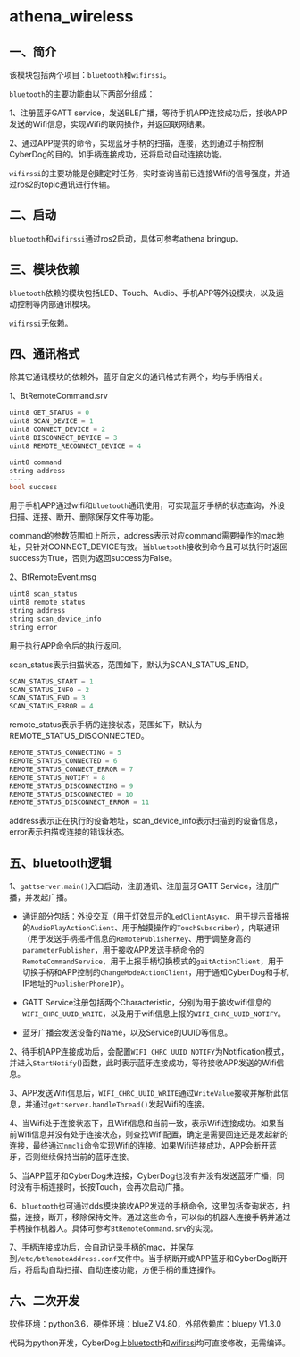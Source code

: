 # athena_wireless

## 一、简介

该模块包括两个项目：`bluetooth`和`wifirssi`。

`bluetooth`的主要功能由以下两部分组成：

1、注册蓝牙GATT service，发送BLE广播，等待手机APP连接成功后，接收APP发送的Wifi信息，实现Wifi的联网操作，并返回联网结果。

2、通过APP提供的命令，实现蓝牙手柄的扫描，连接，达到通过手柄控制CyberDog的目的。如手柄连接成功，还将启动自动连接功能。

`wifirssi`的主要功能是创建定时任务，实时查询当前已连接Wifi的信号强度，并通过ros2的topic通讯进行传输。

## 二、启动

`bluetooth`和`wifirssi`通过ros2启动，具体可参考athena bringup。

## 三、模块依赖

`bluetooth`依赖的模块包括LED、Touch、Audio、手机APP等外设模块，以及运动控制等内部通讯模块。

`wifirssi`无依赖。

## 四、通讯格式

除其它通讯模块的依赖外，蓝牙自定义的通讯格式有两个，均与手柄相关。

1、BtRemoteCommand.srv

```c++
uint8 GET_STATUS = 0
uint8 SCAN_DEVICE = 1
uint8 CONNECT_DEVICE = 2
uint8 DISCONNECT_DEVICE = 3
uint8 REMOTE_RECONNECT_DEVICE = 4

uint8 command
string address
---
bool success
```

用于手机APP通过wifi和`bluetooth`通讯使用，可实现蓝牙手柄的状态查询，外设扫描、连接、断开、删除保存文件等功能。

command的参数范围如上所示，address表示对应command需要操作的mac地址，只针对CONNECT_DEVICE有效。当`bluetooth`接收到命令且可以执行时返回success为True，否则为返回success为False。

2、BtRemoteEvent.msg

```c++
uint8 scan_status
uint8 remote_status
string address
string scan_device_info
string error
```

用于执行APP命令后的执行返回。

scan_status表示扫描状态，范围如下，默认为SCAN_STATUS_END。

```python
SCAN_STATUS_START = 1
SCAN_STATUS_INFO = 2
SCAN_STATUS_END = 3
SCAN_STATUS_ERROR = 4
```

remote_status表示手柄的连接状态，范围如下，默认为REMOTE_STATUS_DISCONNECTED。

```python
REMOTE_STATUS_CONNECTING = 5
REMOTE_STATUS_CONNECTED = 6
REMOTE_STATUS_CONNECT_ERROR = 7
REMOTE_STATUS_NOTIFY = 8
REMOTE_STATUS_DISCONNECTING = 9
REMOTE_STATUS_DISCONNECTED = 10
REMOTE_STATUS_DISCONNECT_ERROR = 11
```

address表示正在执行的设备地址，scan_device_info表示扫描到的设备信息，error表示扫描或连接的错误状态。

## 五、bluetooth逻辑

1、`gattserver.main()`入口启动，注册通讯、注册蓝牙GATT Service，注册广播，并发起广播。

- 通讯部分包括：外设交互（用于灯效显示的`LedClientAsync`、用于提示音播报的`AudioPlayActionClient`、用于触摸操作的`TouchSubscriber`），内联通讯（用于发送手柄摇杆信息的`RemotePublisherKey`、用于调整身高的`parameterPublisher`，用于接收APP发送手柄命令的`RemoteCommandService`，用于上报手柄切换模式的`gaitActionClient`，用于切换手柄和APP控制的`ChangeModeActionClient`，用于通知CyberDog和手机IP地址的`PublisherPhoneIP`）。

- GATT Service注册包括两个Characteristic，分别为用于接收wifi信息的`WIFI_CHRC_UUID_WRITE`，以及用于wifi信息上报的`WIFI_CHRC_UUID_NOTIFY`。

- 蓝牙广播会发送设备的Name，以及Service的UUID等信息。

2、待手机APP连接成功后，会配置`WIFI_CHRC_UUID_NOTIFY`为Notification模式，并进入`StartNotify`()函数，此时表示蓝牙连接成功，等待接收APP发送的Wifi信息。

3、APP发送Wifi信息后，`WIFI_CHRC_UUID_WRITE`通过`WriteValue`接收并解析此信息，并通过`gettserver.handleThread()`发起Wifi的连接。

4、当Wifi处于连接状态下，且Wifi信息和当前一致，表示Wifi连接成功。如果当前Wifi信息并没有处于连接状态，则查找Wifi配置，确定是需要回连还是发起新的连接，最终通过`nmcli`命令实现Wifi的连接。如果Wifi连接成功，APP会断开蓝牙，否则继续保持当前的蓝牙连接。

5、当APP蓝牙和CyberDog未连接，CyberDog也没有并没有发送蓝牙广播，同时没有手柄连接时，长按Touch，会再次启动广播。

6、`bluetooth`也可通过dds模块接收APP发送的手柄命令，这里包括查询状态，扫描，连接，断开，移除保持文件。通过这些命令，可以似的机器人连接手柄并通过手柄操作机器人。具体可参考`BtRemoteCommand.srv`的实现。

7、手柄连接成功后，会自动记录手柄的mac，并保存到`/etc/btRemoteAddress.conf`文件中。当手柄断开或APP蓝牙和CyberDog断开后，将启动自动扫描、自动连接功能，方便手柄的重连操作。

## 六、二次开发

软件环境：python3.6，硬件环境：blueZ V4.80，外部依赖库：bluepy V1.3.0

代码为python开发，CyberDog上[bluetooth](/opt/ros2/cyberdog/lib/python3.6/site-packages/bluetooth/)和[wifirssi](/opt/ros2/cyberdog/lib/python3.6/site-packages/wifirssi)均可直接修改，无需编译。

